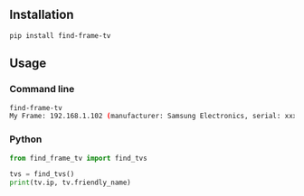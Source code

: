 ## Installation

```
pip install find-frame-tv
```

## Usage
### Command line
```bash
find-frame-tv
My Frame: 192.168.1.102 (manufacturer: Samsung Electronics, serial: xxxxxxxxxx)
```

### Python
```py
from find_frame_tv import find_tvs

tvs = find_tvs()
print(tv.ip, tv.friendly_name)
```
